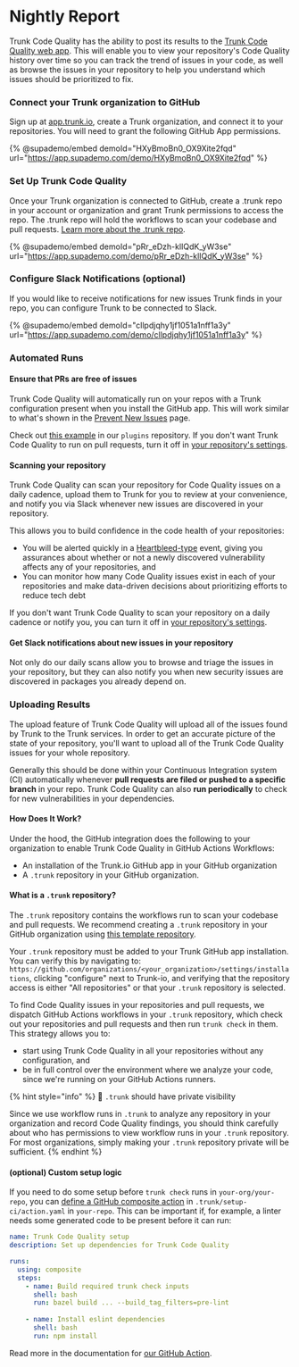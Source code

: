 # Nightly Report

Trunk Code Quality has the ability to post its results to the [Trunk Code Quality web app](https://app.trunk.io/login?intent=check). This will enable you to view your repository's Code Quality history over time so you can track the trend of issues in your code, as well as browse the issues in your repository to help you understand which issues should be prioritized to fix.

### Connect your Trunk organization to GitHub

Sign up at [app.trunk.io](https://app.trunk.io), create a Trunk organization, and connect it to your repositories. You will need to grant the following GitHub App permissions.

{% @supademo/embed demoId="HXyBmoBn0_OX9Xite2fqd" url="https://app.supademo.com/demo/HXyBmoBn0_OX9Xite2fqd" %}

### Set Up Trunk Code Quality

Once your Trunk organization is connected to GitHub, create a .trunk repo in your account or organization and grant Trunk permissions to access the repo. The .trunk repo will hold the workflows to scan your codebase and pull requests. [Learn more about the .trunk repo](github-integration.md#uploading-results).

{% @supademo/embed demoId="pRr_eDzh-klIQdK_yW3se" url="https://app.supademo.com/demo/pRr_eDzh-klIQdK_yW3se" %}

### Configure Slack Notifications (optional)

If you would like to receive notifications for new issues Trunk finds in your repo, you can configure Trunk to be connected to Slack.

{% @supademo/embed demoId="cllpdjqhy1jf1051a1nff1a3y" url="https://app.supademo.com/demo/cllpdjqhy1jf1051a1nff1a3y" %}

### Automated Runs

#### **Ensure that PRs are free of issues**

Trunk Code Quality will automatically run on your repos with a Trunk configuration present when you install the GitHub app. This will work similar to what's shown in the [Prevent New Issues](../setup-and-installation/prevent-new-issues.md) page.

Check out [this example](https://github.com/trunk-io/plugins/pull/424/checks?check\_run\_id=15730277425) in our `plugins` repository. If you don't want Trunk Code Quality to run on pull requests, turn it off in [your repository's settings](https://app.trunk.io/login?intent=check).

#### Scanning your repository

Trunk Code Quality can scan your repository for Code Quality issues on a daily cadence, upload them to Trunk for you to review at your convenience, and notify you via Slack whenever new issues are discovered in your repository.

This allows you to build confidence in the code health of your repositories:

* You will be alerted quickly in a [Heartbleed-type](https://heartbleed.com/) event, giving you assurances about whether or not a newly discovered vulnerability affects any of your repositories, and
* You can monitor how many Code Quality issues exist in each of your repositories and make data-driven decisions about prioritizing efforts to reduce tech debt

If you don't want Trunk Code Quality to scan your repository on a daily cadence or notify you, you can turn it off in [your repository's settings](https://app.trunk.io/login?intent=check).

#### **Get Slack notifications about new issues in your repository**

Not only do our daily scans allow you to browse and triage the issues in your repository, but they can also notify you when new security issues are discovered in packages you already depend on.

### **Uploading Results**

The upload feature of Trunk Code Quality will upload all of the issues found by Trunk to the Trunk services. In order to get an accurate picture of the state of your repository, you'll want to upload all of the Trunk Code Quality issues for your whole repository.

Generally this should be done within your Continuous Integration system (CI) automatically whenever **pull requests are filed or pushed to a specific branch** in your repo. Trunk Code Quality can also **run periodically** to check for new vulnerabilities in your dependencies.

#### **How Does It Work?**

Under the hood, the GitHub integration does the following to your organization to enable Trunk Code Quality in GitHub Actions Workflows:

* An installation of the Trunk.io GitHub app in your GitHub organization
* A `.trunk` repository in your GitHub organization.

#### **What is a `.trunk` repository?**

The `.trunk` repository contains the workflows run to scan your codebase and pull requests. We recommend creating a `.trunk` repository in your GitHub organization using [this template repository](https://github.com/trunk-io/.trunk-template).

Your `.trunk` repository must be added to your Trunk GitHub app installation. You can verify this by navigating to: `https://github.com/organizations/<your_organization>/settings/installations`, clicking "configure" next to Trunk-io, and verifying that the repository access is either "All repositories" or that your `.trunk` repository is selected.

To find Code Quality issues in your repositories and pull requests, we dispatch GitHub Actions workflows in your `.trunk` repository, which check out your repositories and pull requests and then run `trunk check` in them. This strategy allows you to:

* start using Trunk Code Quality in all your repositories without any configuration, and
* be in full control over the environment where we analyze your code, since we're running on your GitHub Actions runners.

{% hint style="info" %}
🚧 `.trunk` should have private visibility

Since we use workflow runs in `.trunk` to analyze any repository in your organization and record Code Quality findings, you should think carefully about who has permissions to view workflow runs in your `.trunk` repository. For most organizations, simply making your `.trunk` repository private will be sufficient.
{% endhint %}

#### (optional) Custom setup logic

If you need to do some setup before `trunk check` runs in `your-org/your-repo`, you can [define a GitHub composite action](https://docs.github.com/en/actions/creating-actions/creating-a-composite-action) in `.trunk/setup-ci/action.yaml` in `your-repo`. This can be important if, for example, a linter needs some generated code to be present before it can run:

```yaml
name: Trunk Code Quality setup
description: Set up dependencies for Trunk Code Quality

runs:
  using: composite
  steps:
    - name: Build required trunk check inputs
      shell: bash
      run: bazel build ... --build_tag_filters=pre-lint
      
    - name: Install eslint dependencies
      shell: bash
      run: npm install
```

Read more in the documentation for [our GitHub Action](https://github.com/trunk-io/trunk-action#custom-setup).

